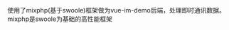 使用了<a herf='https://github.com/mix-php/mix' target='_blank'>mixphp(基于swoole)</a>框架做为vue-im-demo后端，处理即时通讯数据。 mixphp是swoole为基础的高性能框架